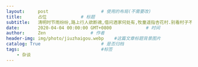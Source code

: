 ```yaml
---
layout:     post                    # 使用的布局(不需要改)
title:      占位             # 标题
subtitle:   清明时节雨纷纷,路上行人欲断魂,借问酒家何处有,牧童遥指杏花村.别看村子不咋大呀,有山有水有树林,邻里相亲挺和睦,老少爷们更合群. #副标题
date:       2020-04-04 00:00:00 GMT+0800             # 时间
author:     Zen                 # 作者
header-img: img/photo/jiuzhaigou.webp    #这篇文章标题背景图片
catalog: True                       # 是否归档
tags:                               #标签
    - 杂谈
---
```

